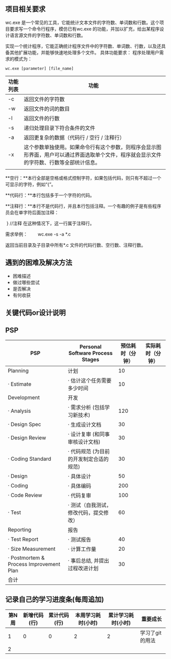 ## 项目相关要求

wc.exe 是一个常见的工具，它能统计文本文件的字符数、单词数和行数。这个项目要求写一个命令行程序，模仿已有wc.exe 的功能，并加以扩充，给出某程序设计语言源文件的字符数、单词数和行数。

实现一个统计程序，它能正确统计程序文件中的字符数、单词数、行数，以及还具备其他扩展功能，并能够快速地处理多个文件。
具体功能要求：
程序处理用户需求的模式为：

```shell
wc.exe [parameter] [file_name]
```

| 功能列表 | 功能                                                         |
| -------- | ------------------------------------------------------------ |
| -c       | 返回文件的字符数                                             |
| -w       | 返回文件的词的数目                                           |
| -l       | 返回文件的行数                                               |
| -s       | 递归处理目录下符合条件的文件                                 |
| -a       | 返回更复杂的数据（代码行 / 空行 / 注释行）                   |
| -x       | 这个参数单独使用。如果命令行有这个参数，则程序会显示图形界面，用户可以通过界面选取单个文件，程序就会显示文件的字符数、行数等全部统计信息。 |
|          |                                                              |

**空行：**本行全部是空格或格式控制字符，如果包括代码，则只有不超过一个可显示的字符，例如“{”。

**代码行：**本行包括多于一个字符的代码。

**注释行：**本行不是代码行，并且本行包括注释。一个有趣的例子是有些程序员会在单字符后面加注释：

​    } //注释
在这种情况下，这一行属于注释行。

[file_name]: 文件或目录名，可以处理一般通配符.

需求举例：
　　wc.exe -s -a *.c

返回当前目录及子目录中所有*.c 文件的代码行数、空行数、注释行数。

## 遇到的困难及解决方法

* 困难描述
* 做过哪些尝试
* 是否解决
* 有何收获

## 关键代码or设计说明



## PSP

| PSP                                     | Personal Software Process Stages        | 预估耗时（分钟） | 实际耗时（分钟） |
| --------------------------------------- | --------------------------------------- | ---------------- | ---------------- |
| Planning                                | 计划                                    | 10               |                  |
| · Estimate                              | · 估计这个任务需要多少时间              | 10               |                  |
| Development                             | 开发                                    |                  |                  |
| · Analysis                              | · 需求分析 (包括学习新技术)             | 120              |                  |
| · Design Spec                           | · 生成设计文档                          | 30               |                  |
| · Design Review                         | · 设计复审 (和同事审核设计文档)         | 30               |                  |
| · Coding Standard                       | · 代码规范 (为目前的开发制定合适的规范) | 30               |                  |
| · Design                                | · 具体设计                              | 50               |                  |
| · Coding                                | · 具体编码                              | 200              |                  |
| · Code Review                           | · 代码复审                              | 100              |                  |
| · Test                                  | · 测试（自我测试，修改代码，提交修改）  | 60               |                  |
| Reporting                               | 报告                                    |                  |                  |
| · Test Report                           | · 测试报告                              | 40               |                  |
| · Size Measurement                      | · 计算工作量                            | 20               |                  |
| · Postmortem & Process Improvement Plan | · 事后总结, 并提出过程改进计划          | 30               |                  |
| 合计                                    |                                         |                  |                  |

## 记录自己的学习进度条(每周追加)

| 第N周 | 新增代码(行) | 累计代码(行) | 本周学习耗时(小时) | 累计学习耗时(小时) | 重要成长        |
| ----- | ------------ | ------------ | ------------------ | ------------------ | --------------- |
| 1     | 0            | 0            | 2                  | 2                  | 学习了git的用法 |
| 2     |              |              |                    |                    |                 |

